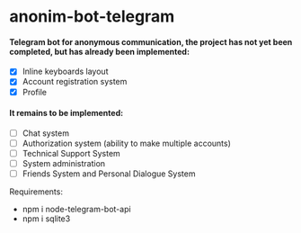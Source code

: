 # anonim-bot-telegram
#### Telegram bot for anonymous communication, the project has not yet been completed, but has already been implemented:
- [x] Inline keyboards layout
- [x] Account registration system
- [x] Profile
#### It remains to be implemented:
- [ ] Chat system
- [ ] Authorization system (ability to make multiple accounts)
- [ ] Technical Support System
- [ ] System administration
- [ ] Friends System and Personal Dialogue System

Requirements:
- npm i node-telegram-bot-api
- npm i sqlite3 
